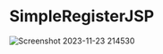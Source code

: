 # SimpleRegisterJSP
![Screenshot 2023-11-23 214530](https://github.com/mykhaylo-zhovkevych/SimpleRegisterJSP/assets/148889468/c047c1fa-9e94-44d2-aaa5-7c2799ee47cf)
